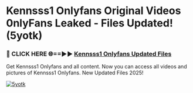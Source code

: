 # Kennsss1 Onlyfans Original Videos 0nlyFans Leaked - Files Updated! (5yotk)

<h3>🔴 CLICK HERE 🌐==►► <a href="https://tinyurl.com/ehrbuxhb" rel="nofollow">Kennsss1 Onlyfans Updated Files</a></h3>

Get Kennsss1 Onlyfans and all content. Now you can access all videos and pictures of Kennsss1 Onlyfans. New Updated Files 2025!

[![5yotk](https://i.imgur.com/lVYEuWS.gif)](https://tinyurl.com/ehrbuxhb)
